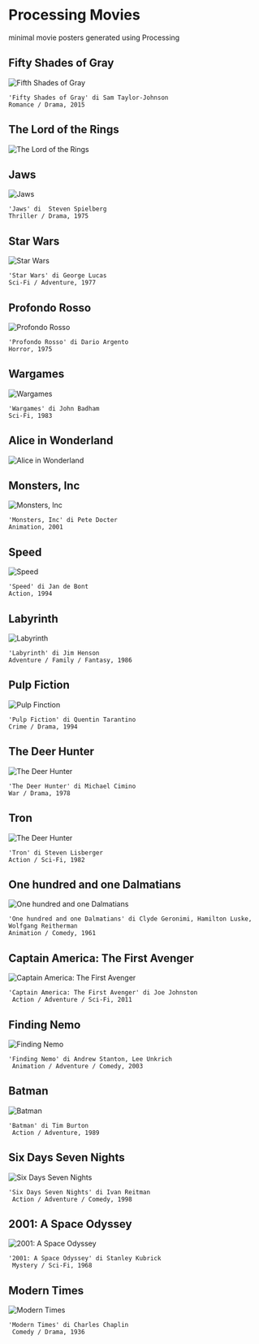# Processing Movies
minimal movie posters generated using Processing

## Fifty Shades of Gray
![Fifth Shades of Gray](https://raw.githubusercontent.com/mad4j/processing-movies/master/fifty_shades_of_grey/fifty-shades-of-grey.png)
```
'Fifty Shades of Gray' di Sam Taylor-Johnson
Romance / Drama, 2015
```

## The Lord of the Rings
![The Lord of the Rings](https://raw.githubusercontent.com/mad4j/processing-movies/master/the_lord_of_the_rings/the-lord-of-the-rings.png)

## Jaws
![Jaws](https://raw.githubusercontent.com/mad4j/processing-movies/master/jaws/jaws.png)
```
'Jaws' di  Steven Spielberg
Thriller / Drama, 1975
```

## Star Wars
![Star Wars](https://raw.githubusercontent.com/mad4j/processing-movies/master/star_wars/star-wars.png)
```
'Star Wars' di George Lucas
Sci-Fi / Adventure, 1977
```

## Profondo Rosso
![Profondo Rosso](https://raw.githubusercontent.com/mad4j/processing-movies/master/profondo_rosso/profondo-rosso.png)
```
'Profondo Rosso' di Dario Argento
Horror, 1975
```
## Wargames
![Wargames](https://raw.githubusercontent.com/mad4j/processing-movies/master/war_games/war-games.png)
```
'Wargames' di John Badham
Sci-Fi, 1983
```

## Alice in Wonderland
![Alice in Wonderland](https://raw.githubusercontent.com/mad4j/processing-movies/master/alice_in_wonderland/alice-in-wonderland.png)

## Monsters, Inc
![Monsters, Inc](https://raw.githubusercontent.com/mad4j/processing-movies/master/monsters_inc/monsters-inc.png)
```
'Monsters, Inc' di Pete Docter
Animation, 2001
```

## Speed
![Speed](https://raw.githubusercontent.com/mad4j/processing-movies/master/speed/speed.png)
```
'Speed' di Jan de Bont
Action, 1994
```

## Labyrinth
![Labyrinth](https://github.com/mad4j/processing-movies/blob/master/labyrinth/labyrinth.png)
```
'Labyrinth' di Jim Henson
Adventure / Family / Fantasy, 1986
```

## Pulp Fiction
![Pulp Finction](https://raw.githubusercontent.com/mad4j/processing-movies/master/pulp_fiction/pulp-fiction.png)
```
'Pulp Fiction' di Quentin Tarantino
Crime / Drama, 1994
```

## The Deer Hunter
![The Deer Hunter](https://raw.githubusercontent.com/mad4j/processing-movies/master/the_deer_hunter/the-deer-hunter.png)
```
'The Deer Hunter' di Michael Cimino
War / Drama, 1978
```

## Tron
![The Deer Hunter](https://github.com/mad4j/processing-movies/blob/master/tron/tron.png)
```
'Tron' di Steven Lisberger
Action / Sci-Fi, 1982
```

## One hundred and one Dalmatians
![One hundred and one Dalmatians](https://raw.githubusercontent.com/mad4j/processing-movies/master/one_hundred_and_one_dalmatians/one-hundred-and-one-dalmatians.png)
```
'One hundred and one Dalmatians' di Clyde Geronimi, Hamilton Luske, Wolfgang Reitherman
Animation / Comedy, 1961
```

## Captain America: The First Avenger
![Captain America: The First Avenger](https://github.com/mad4j/processing-movies/blob/master/captain_america/captain-america.png)
```
'Captain America: The First Avenger' di Joe Johnston
 Action / Adventure / Sci-Fi, 2011
```


## Finding Nemo
![Finding Nemo](https://github.com/mad4j/processing-movies/blob/master/finding_nemo/finding-nemo.png)
```
'Finding Nemo' di Andrew Stanton, Lee Unkrich
 Animation / Adventure / Comedy, 2003
```

## Batman
![Batman](https://github.com/mad4j/processing-movies/blob/master/batman/batman.png)
```
'Batman' di Tim Burton
 Action / Adventure, 1989
```

## Six Days Seven Nights
![Six Days Seven Nights](https://github.com/mad4j/processing-movies/blob/master/six_days_seven_nights/six-days-seven-nights.png)
```
'Six Days Seven Nights' di Ivan Reitman
 Action / Adventure / Comedy, 1998
```

## 2001: A Space Odyssey
![2001: A Space Odyssey](https://github.com/mad4j/processing-movies/blob/master/x_2001_a_space_odyssey/2001-a-space-odyssey.png)
```
'2001: A Space Odyssey' di Stanley Kubrick
 Mystery / Sci-Fi, 1968
```

## Modern Times
![Modern Times](https://github.com/mad4j/processing-movies/blob/master/modern_times/modern-times.png)
```
'Modern Times' di Charles Chaplin
 Comedy / Drama, 1936
```
